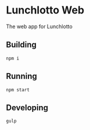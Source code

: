 # Lunchlotto Web
The web app for Lunchlotto

## Building
```npm i```

## Running
```npm start```

## Developing
```gulp```